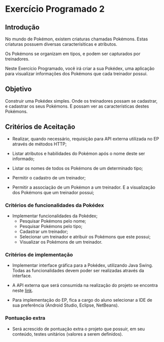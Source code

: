 # Exercício Programado 2

## Introdução

No mundo de Pokémon, existem criaturas chamadas Pokémons. Estas criaturas possuem
diversas caracterísiticas e atributos.

Os Pokémons se organizam em tipos, e podem ser capturados por treinadores.

Neste Exercício Programado, você irá criar a sua Pokédex, uma aplicação para
visualizar informações dos Pokémons que cada treinador possui.

## Objetivo

Construir uma Pokédex simples. Onde os treinadores possam se cadastrar,
e cadastrar os seus Pokémons. E possam ver as características destes Pokémons.

## Critérios de Aceitação

* Realizar, quando necessário, requisição para API externa utilizada no EP através de métodos HTTP;

* Listar atributos e habilidades do Pokémon após o nome deste ser informado;

* Listar os nomes de todos os Pokémons de um determinado tipo;

* Permitir o cadastro de um treinador;

* Permitir a associação de um Pokémon a um treinador. E a visualização dos Pokémons que um treinador possui;


### Critérios de funcionalidades da Pokédex

* Implementar funcionalidades da Pokédex;
    * Pesquisar Pokémons pelo nome;
    * Pesquisar Pokémons pelo tipo;
    * Cadastrar um treinador;
    * Selecionar um treinador e atribuir os Pokémons que este possui;
    * Visualizar os Pokémons de um treinador.

### Critérios de implementação

* Implementar interface gráfica para a Pokédex, utilizando Java Swing. Todas as
funcionalidades devem poder ser realizadas através da interface.

* A API externa que será consumida na realização do projeto se encontra neste [link](https://pokeapi.co/api/v2/).

* Para implementação do EP, fica a cargo do aluno selecionar a IDE de sua preferência (Android Studio, Eclipse, NetBeans). 

### Pontuação extra

* Será acrescido de pontuação extra o projeto que possuir, em seu conteúdo, testes unitários (valores a serem definidos).